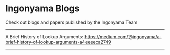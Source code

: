# Ingonyama Blogs 

Check out blogs and papers published by the Ingonyama Team 

---

A Brief History of Lookup Arguments: 
https://medium.com/@ingonyama/a-brief-history-of-lookup-arguments-a4eeeeca2749

---
